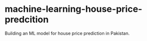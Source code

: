 # machine-learning-house-price-predcition
Building an ML model for house price prediction in Pakistan.
